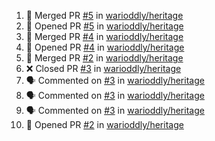 <!--START_SECTION:activity-->
1. 🎉 Merged PR [#5](https://github.com/warioddly/heritage/pull/5) in [warioddly/heritage](https://github.com/warioddly/heritage)
2. 💪 Opened PR [#5](https://github.com/warioddly/heritage/pull/5) in [warioddly/heritage](https://github.com/warioddly/heritage)
3. 🎉 Merged PR [#4](https://github.com/warioddly/heritage/pull/4) in [warioddly/heritage](https://github.com/warioddly/heritage)
4. 💪 Opened PR [#4](https://github.com/warioddly/heritage/pull/4) in [warioddly/heritage](https://github.com/warioddly/heritage)
5. 🎉 Merged PR [#2](https://github.com/warioddly/heritage/pull/2) in [warioddly/heritage](https://github.com/warioddly/heritage)
6. ❌ Closed PR [#3](https://github.com/warioddly/heritage/pull/3) in [warioddly/heritage](https://github.com/warioddly/heritage)
7. 🗣 Commented on [#3](https://github.com/warioddly/heritage/pull/3#issuecomment-2107318579) in [warioddly/heritage](https://github.com/warioddly/heritage)
8. 🗣 Commented on [#3](https://github.com/warioddly/heritage/pull/3#issuecomment-2106834606) in [warioddly/heritage](https://github.com/warioddly/heritage)
9. 🗣 Commented on [#3](https://github.com/warioddly/heritage/pull/3#issuecomment-2106742033) in [warioddly/heritage](https://github.com/warioddly/heritage)
10. 💪 Opened PR [#2](https://github.com/warioddly/heritage/pull/2) in [warioddly/heritage](https://github.com/warioddly/heritage)
<!--END_SECTION:activity-->
